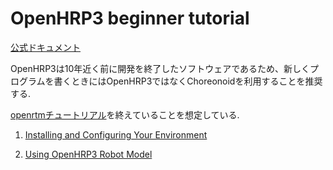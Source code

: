 # OpenHRP3 beginner tutorial

[公式ドキュメント](https://fkanehiro.github.io/openhrp3-doc/jp/index.html)

OpenHRP3は10年近く前に開発を終了したソフトウェアであるため、新しくプログラムを書くときにはOpenHRP3ではなくChoreonoidを利用することを推奨する.

[openrtmチュートリアル](https://github.com/Naoki-Hiraoka/rtmros_beginner_tutorial/blob/master/openrtm_beginner_tutorial)を終えていることを想定している.

1. [Installing and Configuring Your Environment](https://github.com/Naoki-Hiraoka/rtmros_beginner_tutorial/blob/master/openhrp3_beginner_tutorial/Installing_and_Configuring_Your_Environment.md)

2. [Using OpenHRP3 Robot Model](https://github.com/Naoki-Hiraoka/rtmros_beginner_tutorial/blob/master/openhrp3_beginner_tutorial/Using_OpenHRP3_Robot_Model.md)